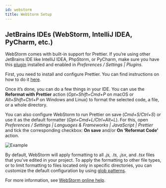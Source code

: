 ```yaml
---
id: webstorm
title: WebStorm Setup
---
```


## JetBrains IDEs (WebStorm, IntelliJ IDEA, PyCharm, etc.)

WebStorm comes with built-in support for Prettier. If you’re using other JetBrains IDE like IntelliJ IDEA, PhpStorm, or PyCharm, make sure you have this [plugin](https://plugins.jetbrains.com/plugin/10456-prettier) installed and enabled in _Preferences / Settings | Plugins_.

First, you need to install and configure Prettier. You can find instructions on how to do it [here](https://www.jetbrains.com/help/webstorm/prettier.html#ws_prettier_install).

Once it’s done, you can do a few things in your IDE. You can use the **Reformat with Prettier** action (_Opt+Shift+Cmd+P_ on macOS or _Alt+Shift+Ctrl+P_ on Windows and Linux) to format the selected code, a file, or a whole directory.

You can also configure WebStorm to run Prettier on save (_Cmd+S/Ctrl+S_) or use it as the default formatter (_Opt+Cmd+L/Ctrl+Alt+L_). For this, open _Preferences / Settings | Languages & Frameworks | JavaScript | Prettier_ and tick the corresponding checkbox: **On save** and/or **On ‘Reformat Code’** action.

![Example](./assets/webstorm/prettier-settings.png)

By default, WebStorm will apply formatting to all _.js, .ts, .jsx_, and _.tsx_ files that you’ve edited in your project. To apply the formatting to other file types, or to limit formatting to files located only in specific directories, you can customize the default configuration by using [glob patterns](https://github.com/isaacs/node-glob).

For more information, see [WebStorm online help](https://www.jetbrains.com/help/webstorm/prettier.html).
